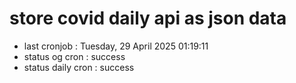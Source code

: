 # store covid daily api as json data

- last cronjob : Tuesday, 29 April 2025 01:19:11
- status og cron : success
- status daily cron : success
      
      